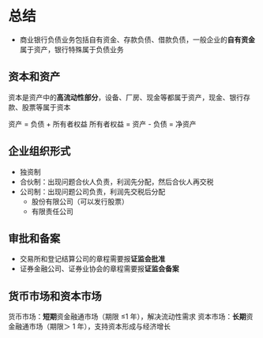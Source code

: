 # 总结

- 商业银行负债业务包括自有资金、存款负债、借款负债，一般企业的**自有资金**属于资产，银行特殊属于负债业务

## 资本和资产

资本是资产中的**高流动性部分**，设备、厂房、现金等都属于资产，现金、银行存款、股票等属于资本

资产 = 负债 + 所有者权益
所有者权益 = 资产 - 负债 = 净资产

## 企业组织形式

- 独资制
- 合伙制：出现问题合伙人负责，利润先分配，然后合伙人再交税
- 公司制：出现问题公司负责，利润先交税后分配
  - 股份有限公司（可以发行股票）
  - 有限责任公司

## 审批和备案

- 交易所和登记结算公司的章程需要报**证监会批准**
- 证券金融公司、证券业协会的章程需要报**证监会备案**

## 货币市场和资本市场

货币市场：**短期**资金融通市场（期限 ≤1 年），解决流动性需求
资本市场：**长期**资金融通市场（期限＞ 1 年），支持资本形成与经济增长
